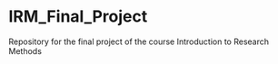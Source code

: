 # IRM_Final_Project
Repository for the final project of the course Introduction to Research Methods
